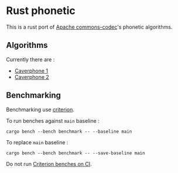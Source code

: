 # Rust phonetic

This is a rust port of [Apache commons-codec](https://commons.apache.org/proper/commons-codec/)'s phonetic algorithms.

## Algorithms

Currently there are :
* [Caverphone 1](https://en.wikipedia.org/wiki/Caverphone)
* [Caverphone 2](https://en.wikipedia.org/wiki/Caverphone)

## Benchmarking

Benchmarking use [criterion](https://bheisler.github.io/criterion.rs/book/criterion_rs.html).

To run benches against `main` baseline :

```shell
cargo bench --bench benchmark -- --baseline main
```

To replace `main` baseline :

```shell
cargo bench --bench benchmark -- --save-baseline main
```

Do not run [Criterion benches on CI](https://bheisler.github.io/criterion.rs/book/faq.html#how-should-i-run-criterionrs-benchmarks-in-a-ci-pipeline).

